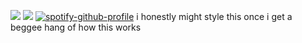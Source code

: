 ![](https://komarev.com/ghpvc/?username=cpn-cook&abbreviated=true&color=221830&style=plastic&label=discovery+channel+views)
![](https://cdn.discordapp.com/attachments/1313385778868387891/1412616875304816741/IMG_2858.jpeg?ex=68b8f17c&is=68b79ffc&hm=867c1d0079cffe1432c51e697269dfbf2d3e4edc87a7d60830ddad3be9dc56e8&)
[![spotify-github-profile](https://spotify-github-profile.kittinanx.com/api/view?uid=31qcwlth6q4onen5dhyzn34dau5m&cover_image=true&theme=natemoo-re&show_offline=true&background_color=121212&interchange=false&bar_color=bd479d&bar_color_cover=true)](https://spotify-github-profile.kittinanx.com/api/view?uid=31qcwlth6q4onen5dhyzn34dau5m&redirect=true)
i honestly might style this once i get a beggee hang of how this works
